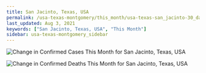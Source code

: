 ```yaml
---
title: San Jacinto, Texas, USA
permalink: /usa-texas-montgomery/this_month/usa-texas-san_jacinto-30_days.html
last_updated: Aug 3, 2021
keywords: ["San Jacinto, Texas, USA", "This Month"]
sidebar: usa-texas-montgomery_sidebar
---
```


![Change in Confirmed Cases This Month for San Jacinto, Texas, USA](/covid_tracker/images/graphs/usa-texas-san_jacinto-delta_confirmed-30_days_graph.png)

![Change in Confirmed Deaths This Month for San Jacinto, Texas, USA](/covid_tracker/images/graphs/usa-texas-san_jacinto-delta_deaths-30_days_graph.png)
